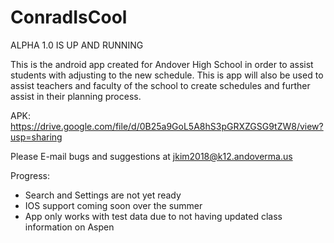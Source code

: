 # ConradIsCool

ALPHA 1.0 IS UP AND RUNNING

This is the android app created for Andover High School in order to assist students with adjusting to the new schedule. This is app will also be used to assist teachers and faculty of the school to create schedules and further assist in their planning process.

APK: https://drive.google.com/file/d/0B25a9GoL5A8hS3pGRXZGSG9tZW8/view?usp=sharing

Please E-mail bugs and suggestions at jkim2018@k12.andoverma.us


Progress:
- Search and Settings are not yet ready
- IOS support coming soon over the summer
- App only works with test data due to not having updated class information on Aspen